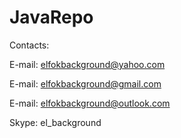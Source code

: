 # JavaRepo

Contacts:

E-mail: elfokbackground@yahoo.com

E-mail: elfokbackground@gmail.com

E-mail: elfokbackground@outlook.com

Skype: el_background
